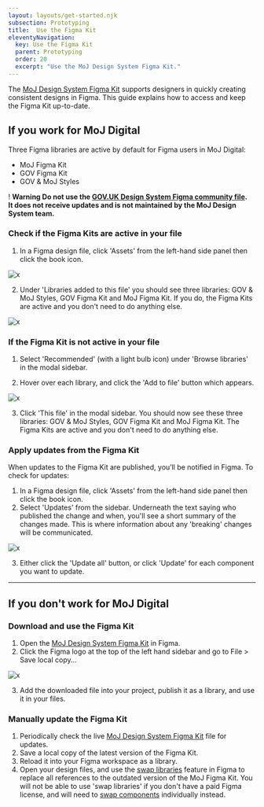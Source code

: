 ```yaml
---
layout: layouts/get-started.njk
subsection: Prototyping
title:  Use the Figma Kit
eleventyNavigation:
  key: Use the Figma Kit
  parent: Prototyping
  order: 20
  excerpt: "Use the MoJ Design System Figma Kit."
---
```


The [MoJ Design System Figma Kit](https://www.figma.com/design/N2xqOFkyehXwcD9DxU1gEq/MoJ-Figma-Kit?node-id=20-17040) supports designers in quickly creating consistent designs in Figma. This guide explains how to access and keep the Figma Kit up-to-date.

## If you work for MoJ Digital

Three Figma libraries are active by default for Figma users in MoJ Digital:
  - MoJ Figma Kit
  - GOV Figma Kit
  - GOV & MoJ Styles

<div class="govuk-warning-text">
  <span class="govuk-warning-text__icon" aria-hidden="true">!</span>
  <strong class="govuk-warning-text__text">
    <span class="govuk-visually-hidden">Warning</span>
    Do not use the <a href="https://www.figma.com/community/file/946837271092540314">GOV.UK Design System Figma community file</a>.<br/>It does not receive updates and is not maintained by the MoJ Design System team.
  </strong>
</div>

### Check if the Figma Kits are active in your file

1. In a Figma design file, click 'Assets' from the left-hand side panel then click the book icon.
<p><img src="/assets/images/figma-guidance-assets-menu.png" style="border:none" alt="x"></p>

2. Under 'Libraries added to this file' you should see three libraries: GOV & MoJ Styles, GOV Figma Kit and MoJ Figma Kit. If you do, the Figma Kits are active and you don't need to do anything else.
<p><img src="/assets/images/figma-guidance-default-libraries.png" style="border:none" alt="x"></p>

### If the Figma Kit is not active in your file

1. Select 'Recommended' (with a light bulb icon) under 'Browse libraries' in the modal sidebar.
<!-- <p><img src="/assets/images/figma-guidance-recommended-libraries.png" style="border:none" alt="x"></p> -->

2. Hover over each library, and click the 'Add to file' button which appears.
<p><img src="/assets/images/figma-guidance-recommended-libraries-hover.png" style="border:none" alt="x"></p>

3. Click 'This file' in the modal sidebar. You should now see these three libraries: GOV & MoJ Styles, GOV Figma Kit and MoJ Figma Kit. The Figma Kits are active and you don't need to do anything else.

### Apply updates from the Figma Kit

When updates to the Figma Kit are published, you’ll be notified in Figma. To check for updates:

1. In a Figma design file, click 'Assets' from the left-hand side panel then click the book icon.
2. Select 'Updates' from the sidebar. Underneath the text saying who published the change and when, you'll see a short summary of the changes made. This is where information about any 'breaking' changes will be communicated.
<p><img src="/assets/images/figma-guidance-update.png" style="border:none" alt="x"></p>

3. Either click the 'Update all' button, or click 'Update' for each component you want to update.

---

## If you don't work for MoJ Digital

### Download and use the Figma Kit

1. Open the [MoJ Design System Figma Kit](https://www.figma.com/design/N2xqOFkyehXwcD9DxU1gEq/MoJ-Figma-Kit?node-id=20-17040) in Figma.
2. Click the Figma logo at the top of the left hand sidebar and go to File > Save local copy...
<p><img src="/assets/images/figma-guidance-download-kit.png" style="border:none" alt="x"></p>

3. Add the downloaded file into your project, publish it as a library, and use it in your files.

### Manually update the Figma Kit

1. Periodically check the live [MoJ Design System Figma Kit](https://www.figma.com/design/N2xqOFkyehXwcD9DxU1gEq/MoJ-Figma-Kit?node-id=20-17040) file for updates.
2. Save a local copy of the latest version of the Figma Kit.
3. Reload it into your Figma workspace as a library.
4. Open your design files, and use the [swap libraries](https://help.figma.com/hc/en-us/articles/4404856784663-Swap-style-and-component-libraries) feature in Figma to replace all references to the outdated version of the MoJ Figma Kit. You will not be able to use 'swap libraries' if you don't have a paid Figma license, and will need to [swap components](https://help.figma.com/hc/en-us/articles/360039150413-Swap-components-and-instances) individually instead.